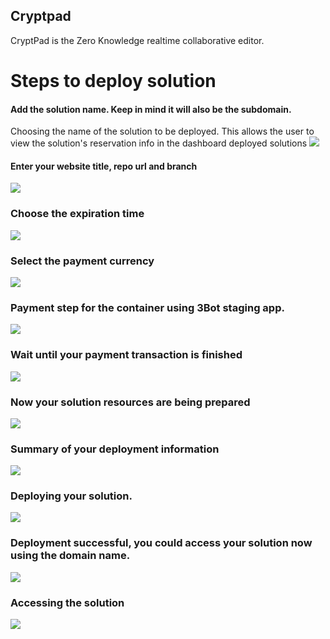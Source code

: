 ## Cryptpad
CryptPad is the Zero Knowledge realtime collaborative editor.

# Steps to deploy solution

#### Add the solution name. Keep in mind it will also be the subdomain.
Choosing the name of the solution to be deployed. This allows the user to view the solution's reservation info in the dashboard deployed solutions
![](./img/cryptpad_1.png)

#### Enter your website title, repo url and branch
![](./img/cryptpad_2.png)

### Choose the expiration time
![](./img/cryptpad_3.png)

### Select the payment currency
![](./img/cryptpad_4.png)

### Payment step for the container using 3Bot staging app.
![](./img/cryptpad_5.png)

### Wait until your payment transaction is finished
![](./img/cryptpad_6.png)

### Now your solution resources are being prepared
![](./img/cryptpad_7.png)

### Summary of your deployment information
![](./img/cryptpad_8.png)

### Deploying your solution.
![](./img/cryptpad_9.png)

### Deployment successful, you could access your solution now using the domain name.
![](./img/cryptpad_10.png)

### Accessing the solution
![](./img/cryptpad_11.png)
